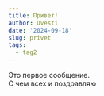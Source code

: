 ```yaml
---
title: Привет!
author: Dvesti
date: '2024-09-18'
slug: privet
tags:
  - tag2
---
```


Это первое сообщение.  
С чем всех и поздравляю